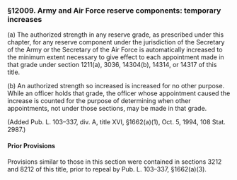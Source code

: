 ### §12009. Army and Air Force reserve components: temporary increases ###

(a) The authorized strength in any reserve grade, as prescribed under this chapter, for any reserve component under the jurisdiction of the Secretary of the Army or the Secretary of the Air Force is automatically increased to the minimum extent necessary to give effect to each appointment made in that grade under section 1211(a), 3036, 14304(b), 14314, or 14317 of this title.

(b) An authorized strength so increased is increased for no other purpose. While an officer holds that grade, the officer whose appointment caused the increase is counted for the purpose of determining when other appointments, not under those sections, may be made in that grade.

(Added Pub. L. 103–337, div. A, title XVI, §1662(a)(1), Oct. 5, 1994, 108 Stat. 2987.)

#### Prior Provisions ####

Provisions similar to those in this section were contained in sections 3212 and 8212 of this title, prior to repeal by Pub. L. 103–337, §1662(a)(3).